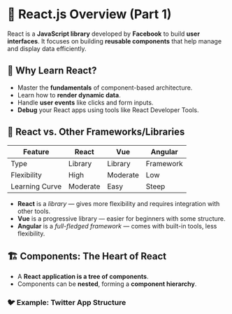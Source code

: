 # 📘 React.js Overview (Part 1)

React is a **JavaScript library** developed by **Facebook** to build **user interfaces**. It focuses on building **reusable components** that help manage and display data efficiently.

## 🧠 Why Learn React?

- Master the **fundamentals** of component-based architecture.
- Learn how to **render dynamic data**.
- Handle **user events** like clicks and form inputs.
- **Debug** your React apps using tools like React Developer Tools.

## 🔁 React vs. Other Frameworks/Libraries

| Feature         | React       | Vue         | Angular     |
|-----------------|-------------|-------------|-------------|
| Type            | Library     | Library     | Framework   |
| Flexibility     | High        | Moderate    | Low         |
| Learning Curve  | Moderate    | Easy        | Steep       |

- **React** is a *library* — gives more flexibility and requires integration with other tools.
- **Vue** is a progressive library — easier for beginners with some structure.
- **Angular** is a *full-fledged framework* — comes with built-in tools, less flexibility.

## 🏗️ Components: The Heart of React

- A **React application is a tree of components**.
- Components can be **nested**, forming a **component hierarchy**.

### 🐦 Example: Twitter App Structure
